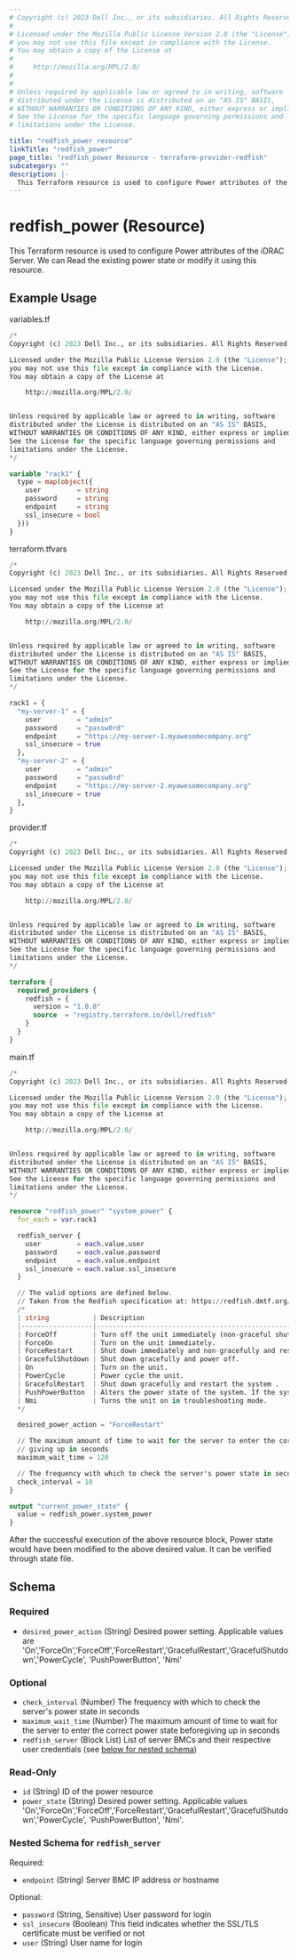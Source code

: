 ```yaml
---
# Copyright (c) 2023 Dell Inc., or its subsidiaries. All Rights Reserved.
#
# Licensed under the Mozilla Public License Version 2.0 (the "License");
# you may not use this file except in compliance with the License.
# You may obtain a copy of the License at
#
#     http://mozilla.org/MPL/2.0/
#
#
# Unless required by applicable law or agreed to in writing, software
# distributed under the License is distributed on an "AS IS" BASIS,
# WITHOUT WARRANTIES OR CONDITIONS OF ANY KIND, either express or implied.
# See the License for the specific language governing permissions and
# limitations under the License.

title: "redfish_power resource"
linkTitle: "redfish_power"
page_title: "redfish_power Resource - terraform-provider-redfish"
subcategory: ""
description: |-
  This Terraform resource is used to configure Power attributes of the iDRAC Server. We can Read the existing power state or modify it using this resource.
---
```


# redfish_power (Resource)

This Terraform resource is used to configure Power attributes of the iDRAC Server. We can Read the existing power state or modify it using this resource.

## Example Usage

variables.tf
```terraform
/*
Copyright (c) 2023 Dell Inc., or its subsidiaries. All Rights Reserved.

Licensed under the Mozilla Public License Version 2.0 (the "License");
you may not use this file except in compliance with the License.
You may obtain a copy of the License at

    http://mozilla.org/MPL/2.0/


Unless required by applicable law or agreed to in writing, software
distributed under the License is distributed on an "AS IS" BASIS,
WITHOUT WARRANTIES OR CONDITIONS OF ANY KIND, either express or implied.
See the License for the specific language governing permissions and
limitations under the License.
*/

variable "rack1" {
  type = map(object({
    user         = string
    password     = string
    endpoint     = string
    ssl_insecure = bool
  }))
}
```

terraform.tfvars
```terraform
/*
Copyright (c) 2023 Dell Inc., or its subsidiaries. All Rights Reserved.

Licensed under the Mozilla Public License Version 2.0 (the "License");
you may not use this file except in compliance with the License.
You may obtain a copy of the License at

    http://mozilla.org/MPL/2.0/


Unless required by applicable law or agreed to in writing, software
distributed under the License is distributed on an "AS IS" BASIS,
WITHOUT WARRANTIES OR CONDITIONS OF ANY KIND, either express or implied.
See the License for the specific language governing permissions and
limitations under the License.
*/

rack1 = {
  "my-server-1" = {
    user         = "admin"
    password     = "passw0rd"
    endpoint     = "https://my-server-1.myawesomecompany.org"
    ssl_insecure = true
  },
  "my-server-2" = {
    user         = "admin"
    password     = "passw0rd"
    endpoint     = "https://my-server-2.myawesomecompany.org"
    ssl_insecure = true
  },
}
```

provider.tf
```terraform
/*
Copyright (c) 2023 Dell Inc., or its subsidiaries. All Rights Reserved.

Licensed under the Mozilla Public License Version 2.0 (the "License");
you may not use this file except in compliance with the License.
You may obtain a copy of the License at

    http://mozilla.org/MPL/2.0/


Unless required by applicable law or agreed to in writing, software
distributed under the License is distributed on an "AS IS" BASIS,
WITHOUT WARRANTIES OR CONDITIONS OF ANY KIND, either express or implied.
See the License for the specific language governing permissions and
limitations under the License.
*/

terraform {
  required_providers {
    redfish = {
      version = "1.0.0"
      source  = "registry.terraform.io/dell/redfish"
    }
  }
}
```

main.tf
```terraform
/*
Copyright (c) 2023 Dell Inc., or its subsidiaries. All Rights Reserved.

Licensed under the Mozilla Public License Version 2.0 (the "License");
you may not use this file except in compliance with the License.
You may obtain a copy of the License at

    http://mozilla.org/MPL/2.0/


Unless required by applicable law or agreed to in writing, software
distributed under the License is distributed on an "AS IS" BASIS,
WITHOUT WARRANTIES OR CONDITIONS OF ANY KIND, either express or implied.
See the License for the specific language governing permissions and
limitations under the License.
*/

resource "redfish_power" "system_power" {
  for_each = var.rack1

  redfish_server {
    user         = each.value.user
    password     = each.value.password
    endpoint     = each.value.endpoint
    ssl_insecure = each.value.ssl_insecure
  }

  // The valid options are defined below.
  // Taken from the Redfish specification at: https://redfish.dmtf.org/schemas/DSP2046_2019.4.html
  /*
  | string           | Description                                                                             |
  |------------------|-----------------------------------------------------------------------------------------|
  | ForceOff         | Turn off the unit immediately (non-graceful shutdown).                                  |
  | ForceOn          | Turn on the unit immediately.                                                           |
  | ForceRestart     | Shut down immediately and non-gracefully and restart the system.                        |
  | GracefulShutdown | Shut down gracefully and power off.                                                     |
  | On               | Turn on the unit.                                                                       |
  | PowerCycle       | Power cycle the unit.                                                                   |
  | GracefulRestart  | Shut down gracefully and restart the system .                                           |
  | PushPowerButton  | Alters the power state of the system. If the system is Off, it powers On and vice-versa |
  | Nmi              | Turns the unit on in troubleshooting mode.                                              |
  */

  desired_power_action = "ForceRestart"

  // The maximum amount of time to wait for the server to enter the correct power state before
  // giving up in seconds
  maximum_wait_time = 120

  // The frequency with which to check the server's power state in seconds
  check_interval = 10
}

output "current_power_state" {
  value = redfish_power.system_power
}
```

After the successful execution of the above resource block, Power state would have been modified to the above desired value. It can be verified through state file.

<!-- schema generated by tfplugindocs -->
## Schema

### Required

- `desired_power_action` (String) Desired power setting. Applicable values are 'On','ForceOn','ForceOff','ForceRestart','GracefulRestart','GracefulShutdown','PowerCycle', 'PushPowerButton', 'Nmi'

### Optional

- `check_interval` (Number) The frequency with which to check the server's power state in seconds
- `maximum_wait_time` (Number) The maximum amount of time to wait for the server to enter the correct power state beforegiving up in seconds
- `redfish_server` (Block List) List of server BMCs and their respective user credentials (see [below for nested schema](#nestedblock--redfish_server))

### Read-Only

- `id` (String) ID of the power resource
- `power_state` (String) Desired power setting. Applicable values 'On','ForceOn','ForceOff','ForceRestart','GracefulRestart','GracefulShutdown','PowerCycle', 'PushPowerButton', 'Nmi'.

<a id="nestedblock--redfish_server"></a>
### Nested Schema for `redfish_server`

Required:

- `endpoint` (String) Server BMC IP address or hostname

Optional:

- `password` (String, Sensitive) User password for login
- `ssl_insecure` (Boolean) This field indicates whether the SSL/TLS certificate must be verified or not
- `user` (String) User name for login



